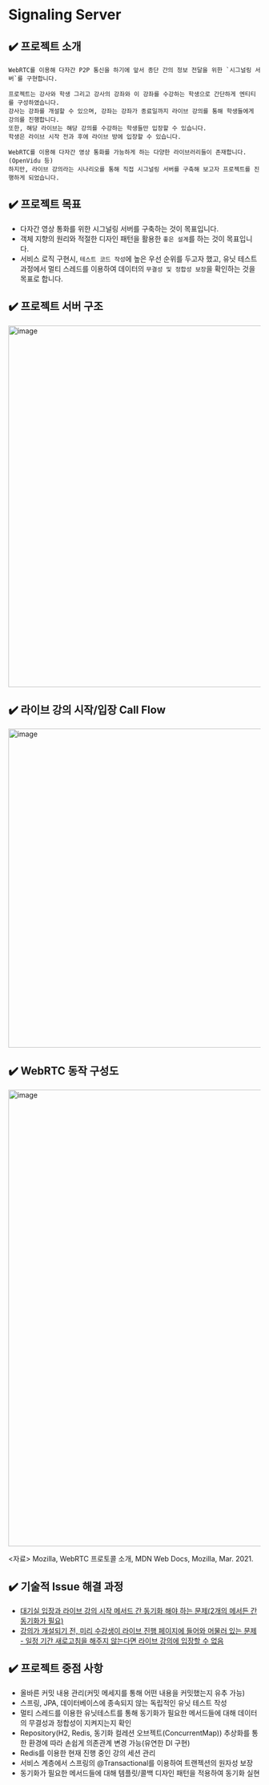# Signaling Server

## ✔️ 프로젝트 소개
```
WebRTC를 이용해 다자간 P2P 통신을 하기에 앞서 종단 간의 정보 전달을 위한 `시그널링 서버`를 구현합니다.

프로젝트는 강사와 학생 그리고 강사의 강좌와 이 강좌를 수강하는 학생으로 간단하게 엔티티를 구성하였습니다.
강사는 강좌를 개설할 수 있으며, 강좌는 강좌가 종료일까지 라이브 강의를 통해 학생들에게 강의를 진행합니다. 
또한, 해당 라이브는 해당 강의를 수강하는 학생들만 입장할 수 있습니다. 
학생은 라이브 시작 전과 후에 라이브 방에 입장할 수 있습니다.

WebRTC를 이용해 다자간 영상 통화를 가능하게 하는 다양한 라이브러리들이 존재합니다.(OpenVidu 등) 
하지만, 라이브 강의라는 시나리오를 통해 직접 시그널링 서버를 구축해 보고자 프로젝트를 진행하게 되었습니다.
```
## ✔️ 프로젝트 목표
- 다자간 영상 통화를 위한 시그널링 서버를 구축하는 것이 목표입니다.
- 객체 지향의 원리와 적절한 디자인 패턴을 활용한 `좋은 설계`를 하는 것이 목표입니다.
- 서비스 로직 구현시, `테스트 코드 작성`에 높은 우선 순위를 두고자 했고, 유닛 테스트 과정에서 멀티 스레드를 이용하여 데이터의 `무결성 및 정합성 보장`을 확인하는 것을 목표로 합니다.

## ✔️ 프로젝트 서버 구조
<img width="722" alt="image" src="https://user-images.githubusercontent.com/32871201/154042568-f0e66509-4c8b-4985-81fa-c88921ada8a2.png">

## ✔️ 라이브 강의 시작/입장 Call Flow
<img width="637" alt="image" src="https://user-images.githubusercontent.com/32871201/154042752-c5836b5d-22e7-40bc-a306-40349faa3eff.png">

## ✔️ WebRTC 동작 구성도
<img width="912" alt="image" src="https://user-images.githubusercontent.com/32871201/154042921-c5dffad7-1c2a-47d5-a803-953970202e4c.png">

<자료> Mozilla, WebRTC 프로토콜 소개, MDN Web Docs, Mozilla, Mar. 2021.
## ✔️ 기술적 Issue 해결 과정
- [대기실 입장과 라이브 강의 시작 메서드 간 동기화 해야 하는 문제(2개의 메서든 간 동기화가 필요)](https://zmfl1230.notion.site/ff7c97f87ae3413d8fcd7f4402e1e749)
- [강의가 개설되기 전, 미리 수강생이 라이브 진행 페이지에 들어와 머물러 있는 문제 - 일정 기간 새로고침을 해주지 않는다면 라이브 강의에 입장할 수 없음](https://zmfl1230.notion.site/86b9219bf3f14e0a809bf864523eef81)

## ✔️ 프로젝트 중점 사항
- 올바른 커밋 내용 관리(커밋 메세지를 통해 어떤 내용을 커밋했는지 유추 가능)
- 스프링, JPA, 데이터베이스에 종속되지 않는 독립적인 유닛 테스트 작성
- 멀티 스레드를 이용한 유닛테스트를 통해 동기화가 필요한 메서드들에 대해 데이터의 무결성과 정합성이 지켜지는지 확인
- Repository(H2, Redis, 동기화 컬레션 오브젝트(ConcurrentMap)) 추상화를 통한 환경에 따라 손쉽게 의존관계 변경 가능(유연한 DI 구현)
- Redis를 이용한 현재 진행 중인 강의 세션 관리
- 서비스 계층에서 스프링의 @Transactional를 이용하여 트랜젝션의 원자성 보장
- 동기화가 필요한 메서드들에 대해 템플릿/콜백 디자인 패턴을 적용하여 동기화 실현
